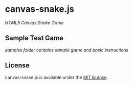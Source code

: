 # canvas-snake.js

*HTML5 Canvas Snake Game*

## Sample Test Game

*samples folder contains sample game and basic instructions*

## License

canvas-snake.js is available under the [MIT license](https://github.com/karlwillingham/canvas-snakes.js/LICENSE.md).
